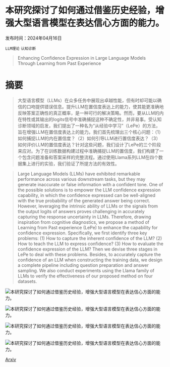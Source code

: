 # 本研究探讨了如何通过借鉴历史经验，增强大型语言模型在表达信心方面的能力。

发布时间：2024年04月16日

`LLM理论` `认知诊断`

> Enhancing Confidence Expression in Large Language Models Through Learning from Past Experience

# 摘要

> 大型语言模型（LLMs）在众多任务中展现出卓越性能，但有时却可能以确信的口吻提供错误信息。提升LLM在置信度表达上的能力，使其能更准确地反映答案正确性的真正概率，是一种可行的解决策略。然而，要从LLM的内在特性或其输出的logits信号中准确捕捉这种不确定性，并非易事。受认知诊断领域的启发，我们提出了一种名为“从经验中学习”（LePe）的方法，旨在增强LLM在置信度表达上的能力。我们首先梳理出三个核心问题：（1）如何捕捉LLM的内在置信度？（2）如何引导LLM进行置信度表达？（3）如何评价LLM的置信度表达？针对这些问题，我们设计了LePe的三个阶段来应对。为了在训练数据构建过程中准确捕捉LLM的置信度，我们构建了一个包含问题准备和答案采样的完整流程。通过使用Llama系列LLM在四个数据集上进行的实验，我们验证了所提方法的有效性。

> Large Language Models (LLMs) have exhibited remarkable performance across various downstream tasks, but they may generate inaccurate or false information with a confident tone. One of the possible solutions is to empower the LLM confidence expression capability, in which the confidence expressed can be well-aligned with the true probability of the generated answer being correct. However, leveraging the intrinsic ability of LLMs or the signals from the output logits of answers proves challenging in accurately capturing the response uncertainty in LLMs. Therefore, drawing inspiration from cognitive diagnostics, we propose a method of Learning from Past experience (LePe) to enhance the capability for confidence expression. Specifically, we first identify three key problems: (1) How to capture the inherent confidence of the LLM? (2) How to teach the LLM to express confidence? (3) How to evaluate the confidence expression of the LLM? Then we devise three stages in LePe to deal with these problems. Besides, to accurately capture the confidence of an LLM when constructing the training data, we design a complete pipeline including question preparation and answer sampling. We also conduct experiments using the Llama family of LLMs to verify the effectiveness of our proposed method on four datasets.

![本研究探讨了如何通过借鉴历史经验，增强大型语言模型在表达信心方面的能力。](../../../paper_images/2404.10315/fig.png)

![本研究探讨了如何通过借鉴历史经验，增强大型语言模型在表达信心方面的能力。](../../../paper_images/2404.10315/pipeline.png)

![本研究探讨了如何通过借鉴历史经验，增强大型语言模型在表达信心方面的能力。](../../../paper_images/2404.10315/mainRes.png)

![本研究探讨了如何通过借鉴历史经验，增强大型语言模型在表达信心方面的能力。](../../../paper_images/2404.10315/pine.png)

[Arxiv](https://arxiv.org/abs/2404.10315)